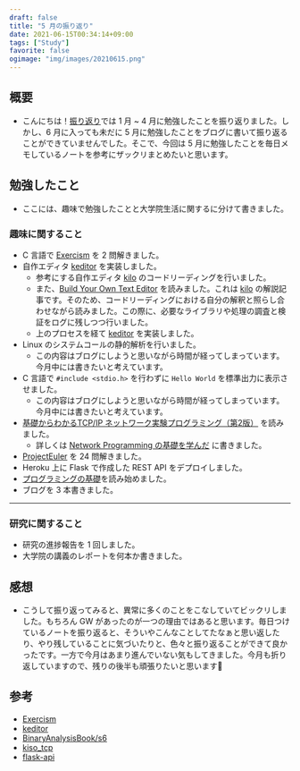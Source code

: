 ```yaml
---
draft: false
title: "5 月の振り返り"
date: 2021-06-15T00:34:14+09:00
tags: ["Study"]
favorite: false
ogimage: "img/images/20210615.png"
---
```


## 概要

- こんにちは！[振り返り](https://hakiwata.jp/post/20210512/)では 1 月 ~ 4 月に勉強したことを振り返りました。しかし、6 月に入っても未だに 5 月に勉強したことをブログに書いて振り返ることができていませんでした。そこで、今回は 5 月に勉強したことを毎日メモしているノートを参考にザックリまとめたいと思います。

## 勉強したこと

- ここには、趣味で勉強したことと大学院生活に関するに分けて書きました。

### 趣味に関すること

- C 言語で [Exercism](https://exercism.io) を 2 問解きました。
- 自作エディタ [keditor](https://github.com/dilmnqvovpnmlib/keditor) を実装しました。
  - 参考にする自作エディタ [kilo](https://github.com/antirez/kilo) のコードリーディングを行いました。
  - また、[Build Your Own Text Editor](https://viewsourcecode.org/snaptoken/kilo/index.html) を読みました。これは [kilo](https://github.com/antirez/kilo) の解説記事です。そのため、コードリーディングにおける自分の解釈と照らし合わせながら読みました。この際に、必要なライブラリや処理の調査と検証をログに残しつつ行いました。
  - 上のプロセスを経て [keditor](https://github.com/dilmnqvovpnmlib/keditor) を実装しました。
- Linux のシステムコールの静的解析を行いました。
  - この内容はブログにしようと思いながら時間が経ってしまっています。今月中には書きたいと考えています。
- C 言語で `#include <stdio.h>` を行わずに `Hello World` を標準出力に表示させました。
  - この内容はブログにしようと思いながら時間が経ってしまっています。今月中には書きたいと考えています。
- [基礎からわかるTCP/IP ネットワーク実験プログラミング（第2版）](https://www.ohmsha.co.jp/book/9784274065842/) を読みました。
  - 詳しくは [Network Programming の基礎を学んだ](https://hakiwata.jp/post/20210529/) に書きました。
- [ProjectEuler](https://projecteuler.net/) を 24 問解きました。
- Heroku 上に Flask で作成した REST API をデプロイしました。
- [プログラミングの基礎](https://www.amazon.co.jp/%E3%83%97%E3%83%AD%E3%82%B0%E3%83%A9%E3%83%9F%E3%83%B3%E3%82%B0%E3%81%AE%E5%9F%BA%E7%A4%8E-Computer-Science-Library-%E6%B5%85%E4%BA%95/dp/4781911609/ref=sr_1_6?__mk_ja_JP=%E3%82%AB%E3%82%BF%E3%82%AB%E3%83%8A&dchild=1&keywords=%E3%83%97%E3%83%AD%E3%82%B0%E3%83%A9%E3%83%9F%E3%83%B3%E3%82%B0%E3%81%AE%E5%9F%BA%E7%A4%8E&linkCode=qs&qid=1623256116&sourceid=Mozilla-search&sr=8-6)を読み始めました。
- ブログを 3 本書きました。

* * *

### 研究に関すること

- 研究の進捗報告を 1 回しました。
- 大学院の講義のレポートを何本か書きました。

## 感想

- こうして振り返ってみると、異常に多くのことをこなしていてビックリしました。もちろん GW があったのが一つの理由ではあると思います。毎日つけているノートを振り返ると、そういやこんなことしてたなぁと思い返したり、やり残していることに気づいたりと、色々と振り返ることができて良かったです。一方で今月はあまり進んでいない気もしてきました。今月も折り返していますので、残りの後半も頑張りたいと思います🤞

## 参考

- [Exercism](https://github.com/dilmnqvovpnmlib/LowLevelProgramming/tree/main/exercism)
- [keditor](https://github.com/dilmnqvovpnmlib/keditor)
- [BinaryAnalysisBook/s6](https://github.com/dilmnqvovpnmlib/BinaryAnalysisBook/tree/main/s6)
- [kiso_tcp](https://github.com/dilmnqvovpnmlib/NetworkProgramming/tree/main/kiso_tcp)
- [flask-api](https://github.com/dilmnqvovpnmlib/flask-api)
